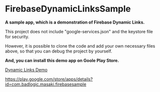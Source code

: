 # FirebaseDynamicLinksSample
**A sample app, which is a demonstration of Firebase Dynamic Links.**

This project does not include "google-services.json" and the keystore file for security.

However, it is possible to clone the code and add your own necessary files above, so that you can debug the project by yourself.

**And, you can install this demo app on Goole Play Store.**

[Dynamic Links Demo](https://play.google.com/store/apps/details?id=com.badlogic.masaki.firebasesample)

<https://play.google.com/store/apps/details?id=com.badlogic.masaki.firebasesample>
